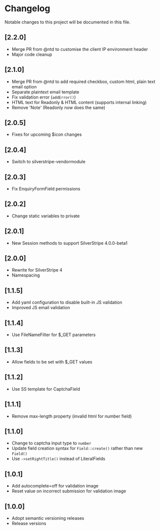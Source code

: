# Changelog

Notable changes to this project will be documented in this file.

## [2.2.0]

- Merge PR from @ntd to customise the client IP environment header
- Major code cleanup


## [2.1.0]

- Merge PR from @ntd to add required checkbox, custom html, plain text email option
- Separate plaintext email template
- Fix validation error (`addError()`)
- HTML text for Readonly & HTML content (supports internal linking)
- Remove 'Note' (Readonly now does the same)


## [2.0.5]

- Fixes for upcoming $icon changes


## [2.0.4]

- Switch to silverstripe-vendormodule


## [2.0.3]

- Fix EnquiryFormField permissions


## [2.0.2]

- Change static variables to private


## [2.0.1]

- New Session methods to support SilverStripe 4.0.0-beta1


## [2.0.0]

- Rewrite for SilverStripe 4
- Namespacing


## [1.1.5]

- Add yaml configuration to disable built-in JS validation
- Improved JS email validation


## [1.1.4]

- Use FileNameFilter for $_GET parameters


## [1.1.3]

- Allow fields to be set with $_GET values


## [1.1.2]

- Use SS template for CaptchaField


## [1.1.1]

- Remove max-length property (invalid html for number field)


## [1.1.0]

- Change to captcha input type to `number`
- Update field creation syntax for `Field::create()` rather than new `Field()`
- Use `->setRightTitle()` instead of LiteralFields


## [1.0.1]

- Add autocomplete=off for validation image
- Reset value on incorrect submission for validation image


## [1.0.0]

- Adopt semantic versioning releases
- Release versions
